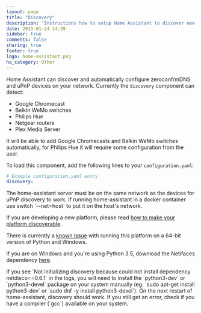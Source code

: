 ```yaml
---
layout: page
title: "Discovery"
description: "Instructions how to setup Home Assistant to discover new devices."
date: 2015-01-24 14:39
sidebar: true
comments: false
sharing: true
footer: true
logo: home-assistant.png
ha_category: Other
---
```



Home Assistant can discover and automatically configure zeroconf/mDNS and uPnP devices on your network. Currently the `discovery` component can detect:

 * Google Chromecast
 * Belkin WeMo switches
 * Philips Hue
 * Netgear routers
 * Plex Media Server

It will be able to add Google Chromecasts and Belkin WeMo switches automatically, for Philips Hue it will require some configuration from the user.

To load this component, add the following lines to your `configuration.yaml`:

```yaml
# Example configuration.yaml entry
discovery:
```

<p class='note'>
The home-assistant server must be on the same network as the devices for uPnP discovery to work. 
If running home-assistant in a docker container use switch `--net=host` to put it on the host's network.
</p>

If you are developing a new platform, please read [how to make your platform discoverable]({{site_root}}/developers/add_new_platform/#discovery).

<p class='note warning'>
There is currently a <a href='https://bitbucket.org/al45tair/netifaces/issues/17/dll-fails-to-load-windows-81-64bit'>known issue</a> with running this platform on a 64-bit version of Python and Windows.
</p>

<p class='note'>
If you are on Windows and you're using Python 3.5, download the Netifaces dependency <a href='http://www.lfd.uci.edu/~gohlke/pythonlibs/#netifaces'>here</a>.
</p>

<p class='note'>
If you see `Not initializing discovery because could not install dependency netdisco==0.6.1` in the logs, you will need to install the `python3-dev` or `python3-devel` package on your system manually (eg. `sudo apt-get install python3-dev` or `sudo dnf -y install python3-devel`). On the next restart of home-assistant, discovery should work. If you still get an error, check if you have a compiler (`gcc`) available on your system.
</p>
